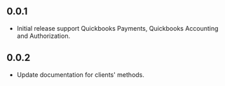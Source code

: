 ## 0.0.1

* Initial release support Quickbooks Payments, Quickbooks Accounting and Authorization.

## 0.0.2
* Update documentation for clients' methods.
